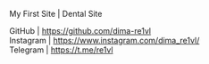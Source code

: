 My First Site | Dental Site

GitHub | https://github.com/dima-re1vl \
Instagram | https://www.instagram.com/dima_re1vl/ \
Telegram | https://t.me/re1vl
